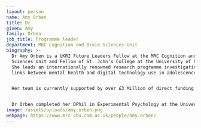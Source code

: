 ```yaml
---
layout: person
name: Amy Orben
title: Dr
given: Amy
family: Orben
job_title: Programme leader
department: MRC Cognition and Brain Sciences Unit
biography: >-
  Dr Amy Orben is a UKRI Future Leaders Fellow at the MRC Cognition and Brain
  Sciences Unit and Fellow of St. John’s College at the University of Cambridge.
  She leads an internationally renowned research programme investigating the
  links between mental health and digital technology use in adolescence. 


  Her team is currently supported by over £3 Million of direct funding from key governmental funders, charities and foundations. She routinely advises policymakers and public servants around the world, for example as a member of the Science Advisory Council at the UK Department for Education. Her team’s findings have influenced policymakers, educators and parents globally, shaping reactions to teen social media and digital technology use to improve mental health outcomes. 


  Dr Orben completed her DPhil in Experimental Psychology at the University of Oxford and MA in Natural Sciences at the University of Cambridge. Since returning to Cambridge, she has received a range of prestigious awards including the Association for Psychological Science Rising Star Award (2024), Medical Research Council Early Career Impact Prize (2022) and the British Psychological Society Award for Outstanding Contributions to Doctoral Research (2019). She also received the Society for the Improvement of Psychological Science Mission Award (2020) for her work to improve scientific practice and research culture in her field.
image: /assets/uploads/amy.orben.png
webpage: https://www.mrc-cbu.cam.ac.uk/people/amy.orben/
---
```

